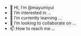 - 👋 Hi, I’m @mayumiyui
- 👀 I’m interested in ...
- 🌱 I’m currently learning ...
- 💞️ I’m looking to collaborate on ...
- 📫 How to reach me ...

<!---
mayumiyui/mayumiyui is a ✨ special ✨ repository because its `README.md` (this file) appears on your GitHub profile.
You can click the Preview link to take a look at your changes.
--->
